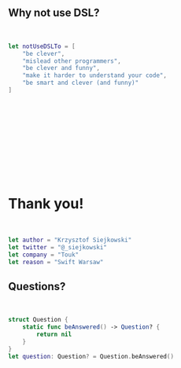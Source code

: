 ## Why not use DSL?

&nbsp;  

```swift
let notUseDSLTo = [
	"be clever",
	"mislead other programmers",
	"be clever and funny",
	"make it harder to understand your code",
	"be smart and clever (and funny)"
]
```
&nbsp;  
&nbsp;  
&nbsp;  
&nbsp;  
&nbsp;  
&nbsp;  
&nbsp;  
&nbsp;  
&nbsp;  

# Thank you!

&nbsp;  
```swift
let author = "Krzysztof Siejkowski"
let twitter = "@_siejkowski"
let company = "Touk"
let reason = "Swift Warsaw"
```
## Questions?

&nbsp;  

```swift
struct Question {
    static func beAnswered() -> Question? {
        return nil
    }
}
let question: Question? = Question.beAnswered()
```
